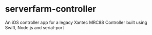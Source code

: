 # serverfarm-controller
An iOS controller app for a legacy Xantec MRC88 Controller built using Swift, Node.js and serial-port
